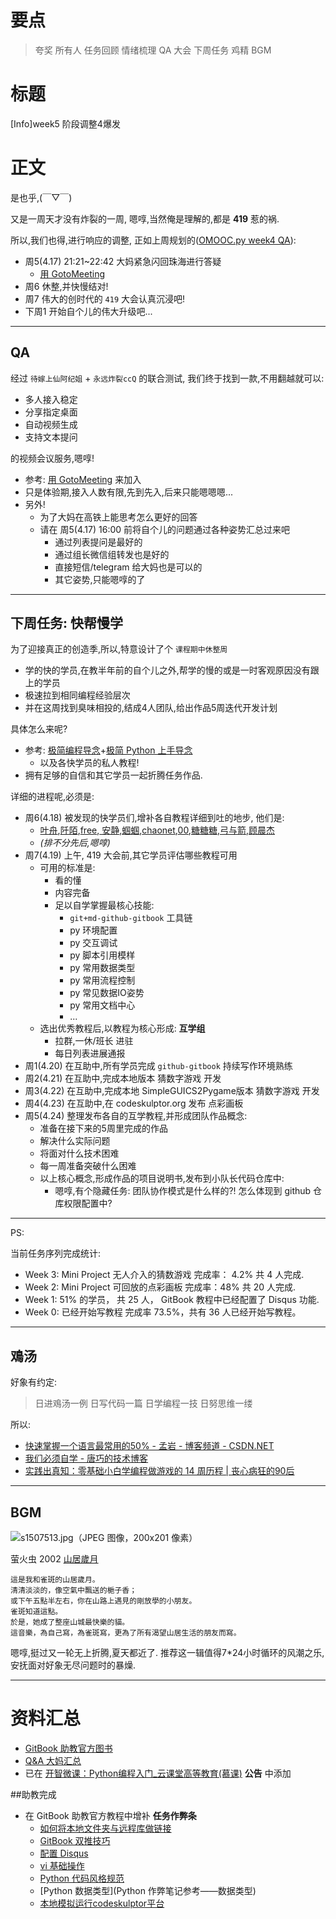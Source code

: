 
# 要点

> 夸奖 所有人
任务回顾
情绪梳理
QA 大会
下周任务
鸡精
BGM


# 标题

[Info]week5 阶段调整4爆发

# 正文

是也乎,(￣▽￣)

又是一周天才没有炸裂的一周,
嗯啍,当然俺是理解的,都是 **419** 惹的祸.

所以,我们也得,进行响应的调整,
正如上周规划的([OMOOC.py week4 QA](http://wiki.zoomquiet.io/omooc/week4QA)):

- 周5(4.17) 21:21~22:42 大妈紧急闪回珠海进行答疑
  + [用 GotoMeeting](http://openmindclub.gitbooks.io/omooc-py/content/support/GotoMeeting.html)
- 周6 休整,并快慢结对!
- 周7 伟大的创时代的 `419` 大会认真沉浸吧! 
- 下周1 开始自个儿的伟大升级吧...

------
## QA

经过 `待嫁上仙阿纪姐` + `永远炸裂ccQ` 的联合测试,
我们终于找到一款,不用翻越就可以:

- 多人接入稳定
- 分享指定桌面
- 自动视频生成
- 支持文本提问

的视频会议服务,嗯啍!


- 参考: [用 GotoMeeting](http://openmindclub.gitbooks.io/omooc-py/content/support/GotoMeeting.html) 来加入
- 只是体验期,接入人数有限,先到先入,后来只能嗯嗯嗯...
- 另外!
  + 为了大妈在高铁上能思考怎么更好的回答
  + 请在 周5(4.17) 16:00 前将自个儿的问题通过各种姿势汇总过来吧
    * 通过列表提问是最好的
    * 通过组长微信组转发也是好的
    * 直接短信/telegram 给大妈也是可以的
    * 其它姿势,只能嗯啍的了

------
## 下周任务: 快帮慢学

为了迎接真正的创造季,所以,特意设计了个 `课程期中休整周`

- 学的快的学员,在教半年前的自个儿之外,帮学的慢的或是一时客观原因没有跟上的学员
- 极速拉到相同编程经验层次
- 并在这周找到臭味相投的,结成4人团队,给出作品5周迭代开发计划

具体怎么来呢?

- 参考: [极简编程导念](http://wiki.zoomquiet.io/pythonic/MinimalistProgramStart)+[极简 Python 上手导念](http://wiki.zoomquiet.io/pythonic/MinimalistPyStart)
  - 以及各快学员的私人教程!
- 拥有足够的自信和其它学员一起折腾任务作品.

详细的进程呢,必须是:

- 周6(4.18) 被发现的快学员们,增补各自教程详细到吐的地步, 他们是:
  + [叶舟](https://github.com/nora614),[阡陌](http://cici19891.gitbooks.io/pythoncamp0/content/source/part2/3.html),[free](https://github.com/csufuyi),[
  安静](https://github.com/Lillianmin),[蝈蝈](https://github.com/rosing),[chaonet](https://github.com/chaonet),[00](https://github.com/kidult00),[糖糖糖](https://github.com/skyworlds),[弓与箭](https://github.com/badboy315),[顾晨杰](https://github.com/zxcbbn)
  + *(排不分先后,嗯啍)*
- 周7(4.19) 上午, 419 大会前,其它学员评估哪些教程可用
  + 可用的标准是:
    * 看的懂
    * 内容完备
    * 足以自学掌握最核心技能:
      - `git+md-github-gitbook` 工具链
      - py 环境配置
      - py 交互调试
      - py 脚本引用模样
      - py 常用数据类型
      - py 常用流程控制
      - py 常见数据IO姿势
      - py 常用文档中心
      - ...
  + 选出优秀教程后,以教程为核心形成: **互学组**
    * 拉群,一休/班长 进驻
    * 每日列表进展通报
- 周1(4.20) 在互助中,所有学员完成 `github-gitbook` 持续写作环境熟练
- 周2(4.21) 在互助中,完成本地版本 猜数字游戏 开发
- 周3(4.22) 在互助中,完成本地 SimpleGUICS2Pygame版本 猜数字游戏 开发
- 周4(4.23) 在互助中,在 codeskulptor.org 发布 点彩画板
- 周5(4.24) 整理发布各自的互学教程,并形成团队作品概念:
  + 准备在接下来的5周里完成的作品
  + 解决什么实际问题
  + 将面对什么技术困难
  + 每一周准备突破什么困难
  + 以上核心概念,形成作品的项目说明书,发布到小队长代码仓库中:
    * 嗯啍,有个隐藏任务: 团队协作模式是什么样的?! 怎么体现到 github 仓库权限配置中?

------

PS:

当前任务序列完成统计:

* Week 3: Mini Project 无人介入的猜数游戏 完成率： 4.2% 共 4 人完成.
* Week 2: Mini Project 可回放的点彩画板 完成率：48% 共 20 人完成.
* Week 1: 51% 的学员， 共 25 人， GitBook 教程中已经配置了 Disqus 功能.
* Week 0: 已经开始写教程 完成率 73.5%，共有 36 人已经开始写教程。


------
## 鳮汤

好象有约定:

> 日进鳮汤一例
日写代码一篇
日学编程一技
日努思维一缕

所以: 

- [快速掌握一个语言最常用的50% - 孟岩 - 博客频道 - CSDN.NET](http://blog.csdn.net/myan/article/details/3144661)
- [我们必须自学 - 唐巧的技术博客](http://blog.devtang.com/blog/2012/01/20/we-must-self-learning/)
- [实践出真知：零基础小白学编程做游戏的 14 周历程 | 丧心病狂的90后](http://90s.wtf/2014/09/a-game-a-week/?from=timeline&isappinstalled=0)

------

## BGM

![s1507513.jpg（JPEG 图像，200x201 像素）](http://img3.douban.com/lpic/s1507513.jpg)


萤火虫  2002 [山居歲月]((http://music.douban.com/subject/1507397/)) 

    這是我和雀斑的山居歲月。
    清清淡淡的，像空氣中飄送的梔子香；
    或下午五點半左右，你在山路上遇見的剛放學的小朋友。
    雀斑知道這點。
    於是，她成了整座山城最快樂的貓。
    這音樂，為自己寫，為雀斑寫，更為了所有渴望山居生活的朋友而寫。 


嗯啍,挺过又一轮无上折腾,夏天都近了.
推荐这一辑值得7*24小时循环的风潮之乐,安抚面对好象无尽问题时的暴燥.



------

# 资料汇总

* [GitBook 助教官方图书](http://openmindclub.gitbooks.io/omooc-py/content/MOOC/INFO/week3/weekly_letter_150403.html)
* [Q&A 大妈汇总](http://wiki.zoomquiet.io/omooc/)
* 已在 [开智微课：Python编程入门_云课堂高等教育(慕课)](http://mooc.study.163.com/spoc/learn/Openmind-1000043000#/learn/announce) **公告** 中添加 


##助教完成
* 在 GitBook 助教官方教程中增补 **任务作弊条**
  * [如何将本地文件夹与远程库做链接](http://openmindclub.gitbooks.io/omooc-py/content/support/clone.html)
  * [ GitBook 双推技巧](http://openmindclub.gitbooks.io/omooc-py/content/support/dpush.html)
  * [配置 Disqus](http://openmindclub.gitbooks.io/omooc-py/content/support/Disqus_Setup.html)
  * [vi 基础操作](http://openmindclub.gitbooks.io/omooc-py/content/support/viOperation.html)
  * [Python 代码风格规范](http://openmindclub.gitbooks.io/omooc-py/content/support/Python_Style_Guide.html)
  * [Python 数据类型](Python 作弊笔记参考——数据类型)
  * [本地模拟运行codeskulptor平台](http://openmindclub.gitbooks.io/omooc-py/content/support/Codeskulptor_in_local.html)



